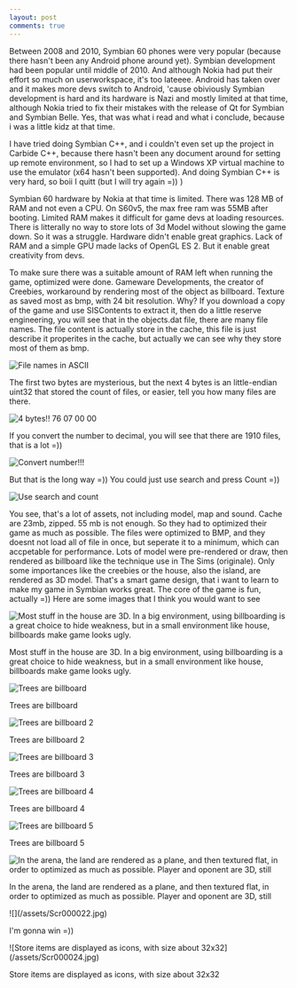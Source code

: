 ```yaml
---
layout: post
comments: true
---
```


Between 2008 and 2010, Symbian 60 phones were very popular (because there hasn't been any Android phone around yet). Symbian development had been popular until middle of 2010. And although Nokia had put their effort so much on
userworkspace, it's too lateeee. Android has taken over and it makes more devs switch to Android, 'cause obiviously Symbian development is hard and its hardware is Nazi and mostly limited at that time, although Nokia tried to fix
their mistakes with the release of Qt for Symbian and Symbian Belle. Yes, that was what i read and what i conclude, because i was a little kidz at that time.

I have tried doing Symbian C++, and i couldn't even set up the project in Carbide C++, because there hasn't been any document around for setting up remote environment, so I had to set up a Windows XP virtual machine to use the 
emulator (x64 hasn't been supported). And doing Symbian C++ is very hard, so boii I quitt (but I will try again =)) )

Symbian 60 hardware by Nokia at that time is limited. There was 128 MB of RAM and not even a CPU. On S60v5, the max free ram was 55MB after booting. Limited RAM makes it difficult for game devs at loading resources. There is litterally no way to store lots of 3d Model without slowing the game down.
So it was a struggle. Hardware didn't enable great graphics. Lack of RAM and a simple GPU made lacks of OpenGL ES 2. But it enable great creativity from devs. 

To make sure there was a suitable amount of RAM left when running the game, optimized were done. Gameware Developments, the creator of Creebies, workaround by rendering most of the object as billboard. Texture as saved most as bmp, with 24 bit resolution. Why?
If you download a copy of the game and use SISContents to extract it, then do a little reserve engineering, you will see that in the objects.dat file, there are many file names. The file content is actually store in the cache, this file is just describe it properites in the cache, but actually we 
can see why they store most of them as bmp.

![File names in ASCII](/assets/reserve_creebies.png)

The first two bytes are mysterious, but the next 4 bytes is an little-endian uint32 that stored the count of files, or easier, tell you how many files are there. 

![4 bytes!! 76 07 00 00](/assets/reserve_creebies3.png)

If you convert the number to decimal, you will see that there are 1910 files, that is a lot =))

![Convert number!!!](/assets/reserve_creebies4.png)

But that is the long way =)) You could just use search and press Count =)) 

![Use search and count](/assets/reserve_creebies2.png)

You see, that's a lot of assets, not including model, map and sound. Cache are 23mb, zipped. 55 mb is not enough. So they had to optimized their game as much as possible. The files were optimized to BMP, and they doesnt not load all of file in once, but seperate it to a minimum, which can accpetable for performance.
Lots of model were pre-rendered or draw, then rendered as billboard like the technique use in The Sims (originale). Only some importances like the creebies or the house, also the island, are rendered as 3D model. That's a smart game design, that i want to learn to make my game in Symbian
works great. The core of the game is fun, actually =)) Here are some images that I think you would want to see

![Most stuff in the house are 3D. In a big environment, using billboarding is a great choice to hide weakness, but in a small environment like house, billboards make game looks ugly.](/assets/Scr000013.jpg)
<p>Most stuff in the house are 3D. In a big environment, using billboarding is a great choice to hide weakness, but in a small environment like house, billboards make game looks ugly.</p>

![Trees are billboard](/assets/Scr000014.jpg)
<p>Trees are billboard</p>

![Trees are billboard 2](/assets/Scr000015.jpg)
<p>Trees are billboard 2</p>

![Trees are billboard 3](/assets/Scr000016.jpg)
<p>Trees are billboard 3</p>

![Trees are billboard 4](/assets/Scr000017.jpg)
<p>Trees are billboard 4</p>

![Trees are billboard 5](/assets/Scr000025.jpg)
<p>Trees are billboard 5</p>

![In the arena, the land are rendered as a plane, and then textured flat, in order to optimized as much as possible. Player and oponent are 3D, still](/assets/Scr000021.jpg)
<p>In the arena, the land are rendered as a plane, and then textured flat, in order to optimized as much as possible. Player and oponent are 3D, still</p>
![](/assets/Scr000022.jpg)
<p>I'm gonna win =))</p>
![Store items are displayed as icons, with size about 32x32](/assets/Scr000024.jpg)
<p>Store items are displayed as icons, with size about 32x32</p>
